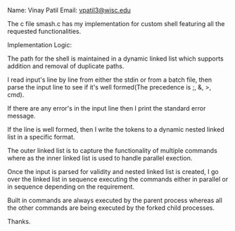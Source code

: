 Name: Vinay Patil
Email: vpatil3@wisc.edu


The c file smash.c has my implementation for custom shell featuring all the requested functionalities.

Implementation Logic: 

The path for the shell is maintained in a dynamic linked list which supports addition and removal of duplicate paths. 

I read input's line by line from either the stdin or from a batch file, then parse the input line to see if it's well formed(The precedence is ;, &, >, cmd). 

If there are any error's in the input line then I print the standard error message. 

If the line is well formed, then I write the tokens to a dynamic nested linked list in a specific format. 

The outer linked list is to capture the functionality of multiple commands where as the inner linked list is used to handle parallel exection.

Once the input is parsed for validity and nested linked list is created, I go over the linked list in sequence executing the commands either in parallel or in sequence depending on the requirement.

Built in commands are always executed by the parent process whereas all the other commands are being executed by the forked child processes.

Thanks.
